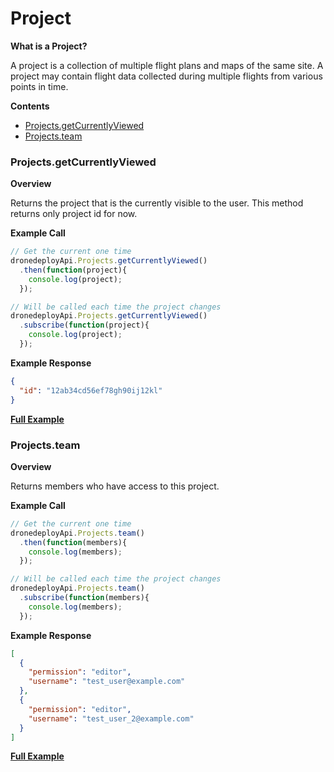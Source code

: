 # Project

**What is a Project?**

A project is a collection of multiple flight plans and maps of the same site. A project may contain flight data collected during multiple flights from various points in time.

**Contents**

* [Projects.getCurrentlyViewed](#projectsgetcurrentlyviewed)
* [Projects.team](#projectsteam)

### Projects.getCurrentlyViewed

**Overview**

Returns the project that is the currently visible to the user. This method returns only project id for now.

**Example Call**

```javascript
// Get the current one time
dronedeployApi.Projects.getCurrentlyViewed()
  .then(function(project){
    console.log(project);
  });

// Will be called each time the project changes
dronedeployApi.Projects.getCurrentlyViewed()
  .subscribe(function(project){
    console.log(project);
  });
```

**Example Response**

```json
{
  "id": "12ab34cd56ef78gh90ij12kl"
}
```

[**Full Example**](/projects/example-projects.getcurrentlyviewed.md)

### Projects.team

**Overview**

Returns members who have access to this project.

**Example Call**

```javascript
// Get the current one time
dronedeployApi.Projects.team()
  .then(function(members){
    console.log(members);
  });

// Will be called each time the project changes
dronedeployApi.Projects.team()
  .subscribe(function(members){
    console.log(members);
  });
```

**Example Response**

```json
[
  {
    "permission": "editor",
    "username": "test_user@example.com"
  },
  {
    "permission": "editor",
    "username": "test_user_2@example.com"
  }
]
```

[**Full Example**](/projects/example-projects.team.md)
